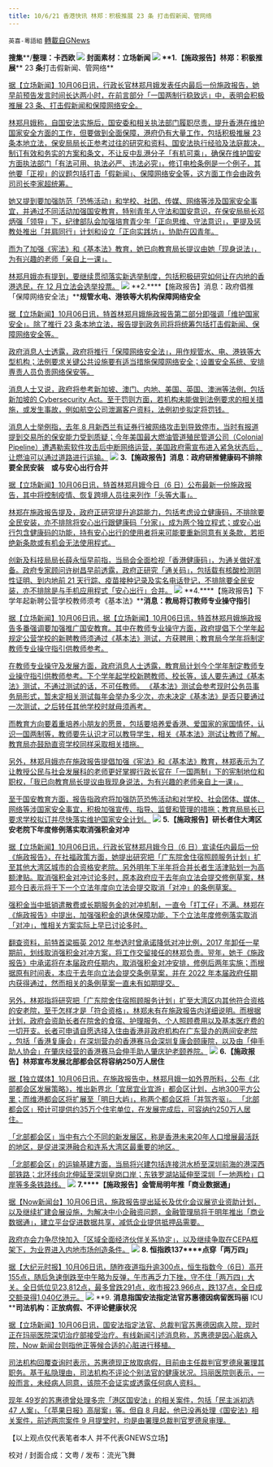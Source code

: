 ```yaml
---
title: 10/6/21 香港快讯 林郑：积极推展 23 条 打击假新闻、管网络
---
```

`英喜-粵語組` [轉載自GNews](https://gnews.org/zh-hans/1577289/)

**搜集****/****整理：卡西欧**
![](https://assets.gnews.org/wp-content/uploads/2021/10/1006fenmian.jpg)
封面素材：立场新闻
![](https://assets.gnews.org/wp-content/uploads/2021/10/Screen-Shot-2021-10-06-at-11.21.06-AM.png)
**1.****【施政报告】林郑：积极推展**** 23 ****条****打击假新闻、管网络**

[据【立场新闻】10月06日讯，行政长官林郑月娥发表任内最后一份施政报告，她早前预告发言时间长达两小时，在前言部分「一国两制行稳致远」中，表明会积极推展 23 条、打击假新闻和保障网络安全。](https://www.thestandnews.com/politics/施政報告不斷更新最後一份施政報告-林鄭積極推展-23-條-打擊假新聞管網絡)

[林郑月娥称，自国安法实施后，国安委和相关执法部门履职尽责，提升香港在维护国家安全方面的工作，但要做到全面保障，港府仍有大量工作，包括积极推展 23 条本地立法，保安局局长正参考过往的研究和资料、国安法执行经验及法庭裁决，制订有效和务实的方案和条文，不让反中乱港分子「有机可乘」，确保在维护国安方面执法部门「有法可用、执法必严、违法必究」，修订电检条例是一个例子，其他要「正视」的议题包括打击「假新闻」、保障网络安全等，这方面工作会由政务司司长李家超统筹。](https://www.thestandnews.com/politics/施政報告不斷更新最後一份施政報告-林鄭積極推展-23-條-打擊假新聞管網絡)

[她又提到要加强防范「恐怖活动」和学校、社团、传媒、网络等涉及国家安全事宜，并通过不同活动加强国安教育，特别青年人守法和国安意识，在保安局局长邓炳强「领导」下，纪律部队会加强培育青少年「正向思维、守法意识」，更提及惩教处推出「并肩同行」计划和设立「正向实践坊」，协助在囚青年。](https://www.thestandnews.com/politics/施政報告不斷更新最後一份施政報告-林鄭積極推展-23-條-打擊假新聞管網絡)

[而为了加强《宪法》和《基本法》教育，她已向教育局长提议由她「现身说法」，为有兴趣的老师「亲自上一课」。](https://www.thestandnews.com/politics/施政報告不斷更新最後一份施政報告-林鄭積極推展-23-條-打擊假新聞管網絡)

[林郑月娥亦有提到，要继续贯彻落实新选举制度，包括积极研究如何让在内地的香港选民，在 12 月立法会选举投票。](https://www.thestandnews.com/politics/施政報告不斷更新最後一份施政報告-林鄭積極推展-23-條-打擊假新聞管網絡)
![](https://assets.gnews.org/wp-content/uploads/2021/10/Screen-Shot-2021-10-06-at-11.21.15-AM.png)
**2.****【施政报告】消息：政府倡推「保障网络安全法」****规管水电、港铁等大机构保障网络安全**

[据【立场新闻】10月06日讯，特首林郑月娥施政报告第二部分即强调「维护国家安全」。除了推行 23 条本地立法，报告提到政务司将将统筹包括打击假新闻、保障网络安全等。](https://www.thestandnews.com/politics/施政報告消息政府倡推保障網絡安全法-規管水電港鐵等大機構保障網絡安全)

[政府消息人士透露，政府将推行「保障网络安全法」，用作规管水、电、港铁等大型机构；法例要求关键公共设施要有适当措施保障网络安全；设置安全系统、安排専责人员负责网络保安等。](https://www.thestandnews.com/politics/施政報告消息政府倡推保障網絡安全法-規管水電港鐵等大機構保障網絡安全)

[消息人士又说，政府将参考新加坡、澳门、内地、美国、英国、澳洲等法例，包括新加坡的 Cybersecurity Act。至于罚则方面，若机构未能做到法例要求的相关措施，或发生事故，例如航空公司泄漏客户资料，法例初步拟定将罚钱。](https://www.thestandnews.com/politics/施政報告消息政府倡推保障網絡安全法-規管水電港鐵等大機構保障網絡安全)

[消息人士举例指，去年 8 月新西兰有证券行被网络攻击到导致停市，当时有报道提到交易所的保安能力受到质疑；今年美国最大燃油管道殖民管道公司（Colonial Pipeline）遭遇勒索软件攻击后中断网络运营，美国政府需宣布进入紧急状态后，让燃油可以通过道路进行运输。](https://www.thestandnews.com/politics/施政報告消息政府倡推保障網絡安全法-規管水電港鐵等大機構保障網絡安全)
![](https://assets.gnews.org/wp-content/uploads/2021/10/Screen-Shot-2021-10-06-at-11.21.23-AM.png)
**3.****【施政报告】消息：政府研推健康码****不排除要全民安装　或与安心出行合并**

[据【立场新闻】10月06日讯，特首林郑月娥今日（6 日）公布最新一份施政报告，其中将控制疫情、恢复跨境人员往来列作「头等大事」。](https://www.thestandnews.com/society/施政報告消息政府研推健康碼-不排除要全民安裝-或與安心出行合併)

[林郑在施政报告提及，政府正研究提升追踪能力，包括考虑设立健康码，不排除要全民安装，亦不排除将安心出行跟健康码「分家」，成为两个独立程式；或安心出行包含健康码的功能，持有安心出行的使用者将来可能要重新同意有关条款，若拒绝新条款或有机会无法使用程式。](https://www.thestandnews.com/society/施政報告消息政府研推健康碼-不排除要全民安裝-或與安心出行合併)

[创新及科技局局长薛永恒早前指，当局会全面检视「香港健康码」，为通关做好准备。政府专家顾问许树昌早前透露，政府正研究「通关码」，包括载有核酸检测阴性证明、到内地前 21 天行踪、疫苗接种记录及实名电话登记，不排除要全民安装，亦不排除是与手机应用程式「安心出行」合并。](https://www.thestandnews.com/society/施政報告消息政府研推健康碼-不排除要全民安裝-或與安心出行合併)
![](https://assets.gnews.org/wp-content/uploads/2021/10/Screen-Shot-2021-10-06-at-11.21.32-AM.png)
**4.****【施政报告】下学年起新聘公营学校教师须考《基本法》****消息：教局将订教师专业操守指引**

[据【立场新闻】10月06日讯，据【立场新闻】10月06日讯，特首林郑月娥施政报告多番强调要加强推广国安教育。其中在教师专业操守方面，政府提倡下个学年起规定公营学校的新聘教师须通过《基本法》测试，方获聘用；教育局今学年将制定教师专业操守指引供教师参考。](https://www.thestandnews.com/politics/施政報告-下學年起新聘公營學校教師須考基本法-消息-教局將訂教師專業操守指引)

[在教师专业操守及发展方面，政府消息人士透露，教育局计划今个学年制定教师专业操守指引供教师参考。下个学年起学校新聘教师、校长等，该人要先通过《基本法》测试，不通过测试的话，不可任教师。 《基本法》测试会参考现时公务员事务局形式，暂未定相关测试每年会举办多少次，亦未决定《基本法》是否只要通过一次测试，之后转任其他学校时就毋须再考。](https://www.thestandnews.com/politics/施政報告-下學年起新聘公營學校教師須考基本法-消息-教局將訂教師專業操守指引)

[而教育方向要着重培养小朋友的愿景，包括要培养爱香港、爱国家的家国情怀，认识一国两制等，教师要先认识才可以教导学生，相关《基本法》测试让教师了解。教育局亦鼓励直资学校同样采取相关措拖。](https://www.thestandnews.com/politics/施政報告-下學年起新聘公營學校教師須考基本法-消息-教局將訂教師專業操守指引)

[另外，林郑月娥亦在施政报告提倡加强《宪法》和《基本法》教育，林郑表示为了让教授公民与社会发展科的老师更好掌握行政长官在「一国两制」下的宪制地位和职权，「我已向教育局长提议由我现身说法，为有兴趣的老师亲自上一课」。](https://www.thestandnews.com/politics/施政報告-下學年起新聘公營學校教師須考基本法-消息-教局將訂教師專業操守指引)

[至于国安教育方面，报告指政府将加强防范恐怖活动和对学校、社会团体、媒体、网络等涉国家安全事宜，积极加强宣传、指导、监督和管理的措拖；教育局局长已要求学校拟订并尽快落实维护国家安全计划。](https://www.thestandnews.com/politics/施政報告-下學年起新聘公營學校教師須考基本法-消息-教局將訂教師專業操守指引)
![](https://assets.gnews.org/wp-content/uploads/2021/10/Screen-Shot-2021-10-06-at-11.21.40-AM.png)
**5.****【施政报告】研长者住大湾区安老院****下年度修例落实取消强积金对冲**

[据【立场新闻】10月06日讯，行政长官林郑月娥今日（6 日）宣读任内最后一份《施政报告》，在社福政策方面，她提出研究把「广东院舍住宿照顾服务计划」扩至其他大湾区城市的合资格安老院。另外明年下半年将合并长者生活津贴划一为高额津贴。取消强积金对冲讨论多时，原本政府应于去年向立法会提交修例草案，林郑今日表示将于下一个立法年度向立法会提交取消「对冲」的条例草案。](https://www.thestandnews.com/society/施政報告研長者住大灣區安老院-下年度修例落實取消強積金對沖)

[强积金当中抵销遣散费或长期服务金的对冲机制，一直令「打工仔」不满。林郑在《施政报告》中提出，加强强积金的退休保障功能，下个立法年度修例落实取消「对冲」，惟相关方案实际上早已讨论多时。](https://www.thestandnews.com/society/施政報告研長者住大灣區安老院-下年度修例落實取消強積金對沖)

[翻查资料，前特首梁振英 2012 年参选时曾承诺降低对冲比例，2017 年卸任一星期前，划线取消强积金对冲方案，将工作交留接任的林郑负责。翌年，她于《施政报告》中承诺将在本届政府任期内，取消强积金对冲安排，修例后两年实施；而根据原有时间表，本应于去年向立法会提交条例草案，并在 2022 年本届政府任期内获得通过，然而相关的条例草案一直未有如期提交。](https://www.thestandnews.com/society/施政報告研長者住大灣區安老院-下年度修例落實取消強積金對沖)

[另外，林郑指将研究把「广东院舍住宿照顾服务计划」扩至大湾区内其他符合资格的安老院，至于怎样才是「符合资格」，林郑未有在施政报告内详细说明。而根据计划，政府会资助长者在院舍的食宿、护理服务、个人照顾费用以及基本医疗费的一切开支。长者可申请自愿选择入住由香港非政府机构在广东营办的两间安老院 ，包括「香港复康会」在深圳营办的香港赛马会深圳复康会颐康院，以及由「伸手助人协会」在肇庆经营的香港赛马会伸手助人肇庆护老颐养院。](https://www.thestandnews.com/society/施政報告研長者住大灣區安老院-下年度修例落實取消強積金對沖)
![](https://assets.gnews.org/wp-content/uploads/2021/10/Screen-Shot-2021-10-06-at-11.21.51-AM.png)
**6.****【施政报告】林郑宣布发展北部都会区****将容纳****250****万人居住**

[据【独立媒体】10月06日讯，在施政报告中，林郑月娥一如外界所料，公布《北部都会区发展策略》，推出新界北「宜居宜业宜游」都会区计划，占地300平方公里；而维港都会区将扩展至「明日大屿」，称两个都会区将「并驾齐驱」。 「北部都会区」预计可提供约35万个住宅单位，在发展完成后，可容纳约250万人居住。](https://www.inmediahk.net/node/政經/【施政報告】林鄭宣布發展北部都會區-將容納250萬人居住)

[「北部都会区」当中有六个不同的新发展区，称是香港未来20年人口增展最活跃的地区，是促进深港融合和连系大湾区最重要的地区。](https://www.inmediahk.net/node/政經/【施政報告】林鄭宣布發展北部都會區-將容納250萬人居住)

[「北部都会区」的运输基建方面，当局将兴建包括连接洪水桥至深圳前海的港深西部铁路；北环线向北伸延至深圳皇岗口岸；东铁罗湖站延伸至深圳「一地两检」口岸等多条铁路线。](https://www.inmediahk.net/node/政經/【施政報告】林鄭宣布發展北部都會區-將容納250萬人居住)
![](https://assets.gnews.org/wp-content/uploads/2021/10/Screen-Shot-2021-10-06-at-11.22.03-AM.png)
**7.****【施政报告】金管局明年推「商业数据通」**

[据【Now新闻台】10月06日讯，施政报告提出延长及优化会议展览业资助计划，以及继续扩建会展设施，为解决中小企融资问题，金融管理局将于明年推出「商业数据通」，建立平台促进数据共享，减低企业提供抵押品需要。](https://news.now.com/home/finance/player?newsId=452255)

[政府亦会力争尽快加入「区域全面经济伙伴关系协定」，以及继续争取在CEPA框架下，为业界进入内地市场创造条件。](https://news.now.com/home/finance/player?newsId=452255)
![](https://assets.gnews.org/wp-content/uploads/2021/10/Screen-Shot-2021-10-06-at-11.22.13-AM.png)
**8. ****恒指跌****137****点穿「两万四」**

[据【大纪元时报】10月06日讯，随昨夜道指升逾300点，恒生指数今（6日）高开155点，随后急速倒跌至中午略为反弹，午市再乏力下挫，守不住「两万四」大关。全日低位见23,812点，最多曾跌291点，收市报23,966点，跌137点，全日成交额录得1,040亿港元。](https://hk.epochtimes.com/news/2021-10-06/22517607)
![](https://assets.gnews.org/wp-content/uploads/2021/10/Screen-Shot-2021-10-06-at-11.22.26-AM.png)
**9. ****消息指国安法指定法官苏惠德因病留医玛丽**** ICU ****司法机构：正放病假、不评论健康状况**

[据【立场新闻】10月06日讯，国安法指定法官、总裁判官苏惠德因病入院，现时正在玛丽医院深切治疗部接受治疗。有线新闻引述消息称，苏惠德是因心脏病入院，Now 新闻台则指他正等候合适的心脏进行移植。](https://www.thestandnews.com/politics/消息指國安法指定法官蘇惠德因病留醫瑪麗-司法機構正放病假不評論健康狀況)

[司法机构回覆查询时表示，苏惠德现正放取病假，目前由主任裁判官罗德泉署理其职务。基于私隐理由，司法机构不评论个别法官的健康状况。玛丽医院则表示，一般而言，未经病人同意，该院不会证实或透露任何病人资料。](https://www.thestandnews.com/politics/消息指國安法指定法官蘇惠德因病留醫瑪麗-司法機構正放病假不評論健康狀況)

[现年 49岁的苏惠德曾处理多宗「港区国安法」的相关案件，包括「民主派初选 47 人案」、「《苹果日报》高层案」等。但自 8 月起，他已没再处理《国安法》相关案件，前述两宗案件 9 月提堂时，均是由署理总裁判官罗德泉审理。](https://www.thestandnews.com/politics/消息指國安法指定法官蘇惠德因病留醫瑪麗-司法機構正放病假不評論健康狀況)

【以上观点仅代表笔者本人 并不代表GNEWS立场】

校对 / 封面合成：文粤 / 发布：流光飞舞
